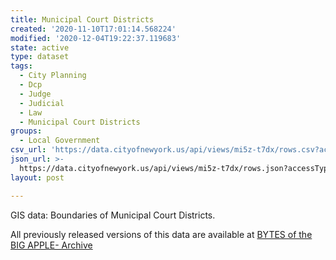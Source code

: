 ```yaml
---
title: Municipal Court Districts
created: '2020-11-10T17:01:14.568224'
modified: '2020-12-04T19:22:37.119683'
state: active
type: dataset
tags:
  - City Planning
  - Dcp
  - Judge
  - Judicial
  - Law
  - Municipal Court Districts
groups:
  - Local Government
csv_url: 'https://data.cityofnewyork.us/api/views/mi5z-t7dx/rows.csv?accessType=DOWNLOAD'
json_url: >-
  https://data.cityofnewyork.us/api/views/mi5z-t7dx/rows.json?accessType=DOWNLOAD
layout: post

---
```

GIS data: Boundaries of Municipal Court Districts.

All previously released versions of this data are available at <a href="https://www1.nyc.gov/site/planning/data-maps/open-data/bytes-archive.page?sorts[year]=0">BYTES of the BIG APPLE- Archive</a>
